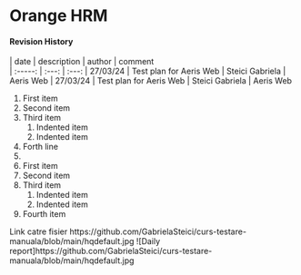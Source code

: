 # Orange HRM
#### Revision History
| date | description  | author   | comment   
| :-----: | :---: | :---: 
| 27/03/24 | Test plan for Aeris Web |   Steici Gabriela | Aeris Web
| 27/03/24 | Test plan for Aeris Web |   Steici Gabriela | Aeris Web

1. First item
2. Second item
3. Third item
    1. Indented item
    2. Indented item
4. Forth line
5. <ol>
  <li>First item</li>
  <li>Second item</li>
  <li>Third item
    <ol>
      <li>Indented item</li>
      <li>Indented item</li>
    </ol>
  </li>
  <li>Fourth item</li>
</ol>
Link catre fisier https://github.com/GabrielaSteici/curs-testare-manuala/blob/main/hqdefault.jpg
![Daily report]https://github.com/GabrielaSteici/curs-testare-manuala/blob/main/hqdefault.jpg
